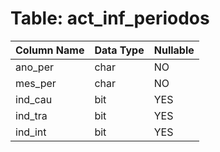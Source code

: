 # Table: act_inf_periodos

| Column Name | Data Type | Nullable |
|-------------|-----------|----------|
| ano_per | char | NO |
| mes_per | char | NO |
| ind_cau | bit | YES |
| ind_tra | bit | YES |
| ind_int | bit | YES |
